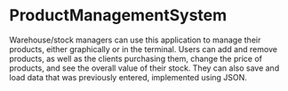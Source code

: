 # ProductManagementSystem
Warehouse/stock managers can use this application to manage their products, either graphically or in the terminal. Users can add and remove products, as well as the clients purchasing them, change the price of products, and see the overall value of their stock. They can also save and load data that was previously entered, implemented using JSON.
